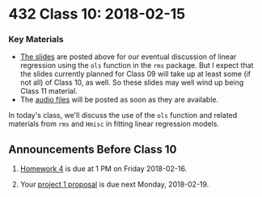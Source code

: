 # 432 Class 10: 2018-02-15

### Key Materials

- [The slides](https://github.com/THOMASELOVE/432-2018/tree/master/slides/class10) are posted above for our eventual discussion of linear regression using the `ols` function in the `rms` package. But I expect that the slides currently planned for Class 09 will take up at least some (if not all) of Class 10, as well. So these slides may well wind up being Class 11 material. 
- The [audio files](https://github.com/THOMASELOVE/432-2018/tree/master/slides/class10) will be posted as soon as they are available.

In today's class, we'll discuss the use of the `ols` function and related materials from `rms` and `Hmisc` in fitting linear regression models.

## Announcements Before Class 10

1. [Homework 4](https://github.com/THOMASELOVE/432-2018/tree/master/assignments/hw4) is due at 1 PM on Friday 2018-02-16.

2. Your [project 1 proposal](https://github.com/THOMASELOVE/432-2018/blob/master/projects/project1/README.md#the-proposal) is due next Monday, 2018-02-19.
